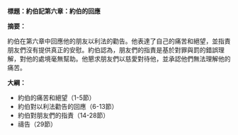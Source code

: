 **標題：約伯記第六章：約伯的回應**

**摘要：**

約伯在第六章中回應他的朋友以利法的勸告。他表達了自己的痛苦和絕望，並指責朋友們沒有提供真正的安慰。約伯認為，朋友們的指責是基於對罪與罰的錯誤理解，對他的處境毫無幫助。他懇求朋友們以慈愛對待他，並承認他們無法理解他的痛苦。

**大綱：**

* 約伯的痛苦和絕望（1-5節）
* 約伯對以利法勸告的回應（6-13節）
* 約伯對朋友們的指責（14-28節）
* 禱告（29節）